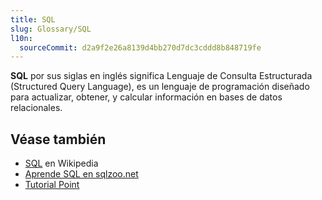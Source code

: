 ```yaml
---
title: SQL
slug: Glossary/SQL
l10n:
  sourceCommit: d2a9f2e26a8139d4bb270d7dc3cddd8b848719fe
---
```


**SQL** por sus siglas en inglés significa Lenguaje de Consulta Estructurada (Structured Query Language), es un lenguaje de programación diseñado para actualizar, obtener, y calcular información en bases de datos relacionales.

## Véase también

- [SQL](https://es.wikipedia.org/wiki/SQL) en Wikipedia
- [Aprende SQL en sqlzoo.net](http://sqlzoo.net/wiki/SQL_Tutorial)
- [Tutorial Point](http://www.tutorialspoint.com/sql/)
